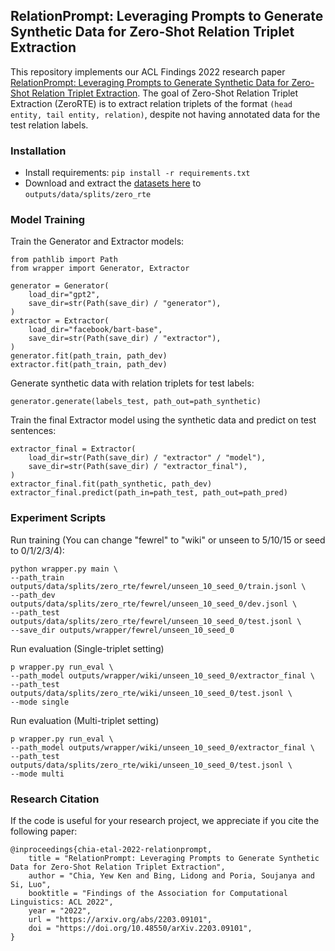 ## RelationPrompt: Leveraging Prompts to Generate Synthetic Data for Zero-Shot Relation Triplet Extraction

This repository implements our ACL Findings 2022 research paper [RelationPrompt: Leveraging Prompts to Generate Synthetic Data for Zero-Shot Relation Triplet Extraction](https://doi.org/10.48550/arXiv.2203.09101). 
The goal of Zero-Shot Relation Triplet Extraction (ZeroRTE) is to extract relation triplets of the format `(head entity, tail entity, relation)`, despite not having annotated data for the test relation labels.

### Installation

- Install requirements: `pip install -r requirements.txt`
- Download and extract the [datasets here](https://github.com/declare-lab/RelationPrompt/releases/download/v1.0.0/zero_rte_data.zip) to `outputs/data/splits/zero_rte`

### Model Training

Train the Generator and Extractor models:
```
from pathlib import Path
from wrapper import Generator, Extractor

generator = Generator(
    load_dir="gpt2",
    save_dir=str(Path(save_dir) / "generator"),
)
extractor = Extractor(
    load_dir="facebook/bart-base",
    save_dir=str(Path(save_dir) / "extractor"),
)
generator.fit(path_train, path_dev)
extractor.fit(path_train, path_dev)
```

Generate synthetic data with relation triplets for test labels:
```
generator.generate(labels_test, path_out=path_synthetic)
```

Train the final Extractor model using the synthetic data and predict on test sentences:
```
extractor_final = Extractor(
    load_dir=str(Path(save_dir) / "extractor" / "model"),
    save_dir=str(Path(save_dir) / "extractor_final"),
)
extractor_final.fit(path_synthetic, path_dev)
extractor_final.predict(path_in=path_test, path_out=path_pred)
```

### Experiment Scripts

Run training (You can change "fewrel" to "wiki" or unseen to 5/10/15 or seed to 0/1/2/3/4):
```
python wrapper.py main \
--path_train outputs/data/splits/zero_rte/fewrel/unseen_10_seed_0/train.jsonl \                                       
--path_dev outputs/data/splits/zero_rte/fewrel/unseen_10_seed_0/dev.jsonl \                                           
--path_test outputs/data/splits/zero_rte/fewrel/unseen_10_seed_0/test.jsonl \                                         
--save_dir outputs/wrapper/fewrel/unseen_10_seed_0   
```

Run evaluation (Single-triplet setting)
```
p wrapper.py run_eval \                                                                                               
--path_model outputs/wrapper/wiki/unseen_10_seed_0/extractor_final \                                                  
--path_test outputs/data/splits/zero_rte/wiki/unseen_10_seed_0/test.jsonl \
--mode single
```

Run evaluation (Multi-triplet setting)
```
p wrapper.py run_eval \                                                                                               
--path_model outputs/wrapper/wiki/unseen_10_seed_0/extractor_final \                                                  
--path_test outputs/data/splits/zero_rte/wiki/unseen_10_seed_0/test.jsonl \
--mode multi
```

### Research Citation
If the code is useful for your research project, we appreciate if you cite the following paper:
```
@inproceedings{chia-etal-2022-relationprompt,
    title = "RelationPrompt: Leveraging Prompts to Generate Synthetic Data for Zero-Shot Relation Triplet Extraction",
    author = "Chia, Yew Ken and Bing, Lidong and Poria, Soujanya and Si, Luo",
    booktitle = "Findings of the Association for Computational Linguistics: ACL 2022",
    year = "2022",
    url = "https://arxiv.org/abs/2203.09101",
    doi = "https://doi.org/10.48550/arXiv.2203.09101",
}
```
